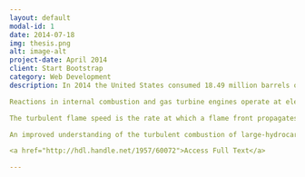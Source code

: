 ```yaml
---
layout: default
modal-id: 1
date: 2014-07-18
img: thesis.png
alt: image-alt
project-date: April 2014
client: Start Bootstrap
category: Web Development
description: In 2014 the United States consumed 18.49 million barrels of oil a day, 70 percent of which was used in transportation. Reducing this dependence on fossil fuel technologies is critical to the nation's security, economic stability, and environmental stewardship. Oil is a politically volatile, increasingly scarce resource that releases greenhouse gases when combusted and, as a result, is not sustainable at its current rate of consumption.  

Reactions in internal combustion and gas turbine engines operate at elevated temperatures and pressures, and are primarily driven by turbulent premixed and partially premixed combustion of hydrocarbon fuels.  Current estimates suggest there is nearly one passenger car per individual living in the United States.  This statistic excludes delivery, public transit, and emergency vehicles as well as air and water transport vehicles.  These vehicles use large-hydrocarbon liquid fuels such as gasoline, diesel, and jet fuel and will for the foreseeable future.

The turbulent flame speed is the rate at which a flame front propagates in an unburned turbulent fuel-air mixture.  This measure is important to the fidelity of combustion models used in engine design and provides a means of directly analyzing and comparing fuels.  However, turbulent flame speeds for most large-hydrocarbon fuels are not known. Thus, an accurate understanding of turbulent flame speeds is required to help overcome current challenges present in engine design.

An improved understanding of the turbulent combustion of large-hydrocarbon fuels used in transportation technologies is currently needed.  This is motivated by the significance of the turbulent flame speeds in evaluating combustion models, and the ubiquity of large-hydrocarbon fuels.

<a href="http://hdl.handle.net/1957/60072">Access Full Text</a>

---
```

